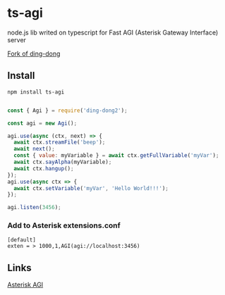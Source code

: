 # ts-agi
node.js lib writed on typescript for Fast AGI (Asterisk Gateway Interface) server 

[Fork of ding-dong](https://github.com/antirek/ding-dong)


## Install
```
npm install ts-agi

```

`````javascript

const { Agi } = require('ding-dong2');

const agi = new Agi();

agi.use(async (ctx, next) => {
  await ctx.streamFile('beep');
  await next();
  const { value: myVariable } = await ctx.getFullVariable('myVar');
  await ctx.sayAlpha(myVariable);
  await ctx.hangup();
});
agi.use(async ctx => {
  await ctx.setVariable('myVar', 'Hello World!!!');
});

agi.listen(3456);


`````

### Add to Asterisk extensions.conf

`````
[default]
exten = > 1000,1,AGI(agi://localhost:3456)
`````

## Links

[Asterisk AGI](https://wiki.asterisk.org/wiki/display/AST/Asterisk+17+AGI+Commands)